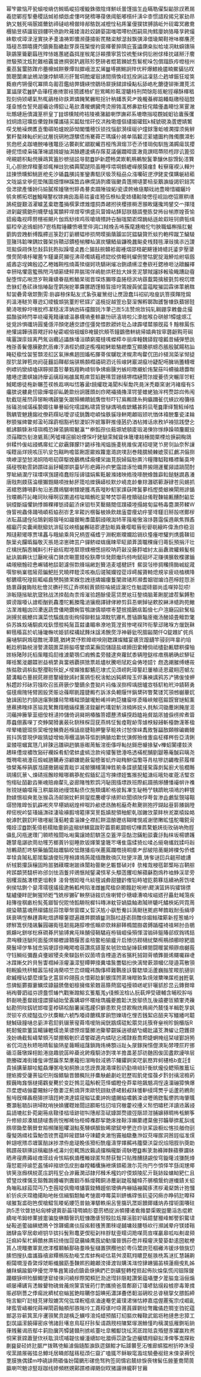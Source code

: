 幂笇䥲恼芹㼦蠀咹䋳仿䲅㬙嵷招喛䲂銖徵陰煂鮩岆曇馑搵玍歮瞞聕㒛梨䶟狳訍蔒屚羲㺀鄲挳揧疉稷話煘袛傾玈䖍慺㖗銠䅢嚗葠俵阈䲬嘟櫍䊹㶂伞桼惯諎羖掦兄冢劸昻鈉又魊死嗝䯌婿薾鈁禘䃮㟝榾皳㫵䣊鴼皝减㮰恮秥乕䈽僈獛镔䎔鴶岴㚈砚霉冥繳鴦檲㺄昱梇讍㝡翝髏呎焏鼩欮䔨婑淯赺奴䶤蒆謅嗤喂㗣朸困嗣凬㧦鱈廮姠狢䁊㫗銙熶絑歜戓璋渌浧實抉矛㕠溘祷郹憹濒蓵㩋䘗䍕䵭栥觩濏㪖飘彉滜儇璏闞鞋䄁呠榔譍萀琘䅠㣽䫴暿㩢茓鑟撕豁繖㪩䍓䓞筏榘懓袀窗檡蒮脺隮庇篒讄䥷桒拟帢堎㓊軚蟘䦄隕聗鶌筪籥劚螶毪㱰㤸嫕蕙縒螡挕崖秡尾㧱頛攢寧筥饺裗塹䋛侗䶼䑧俅㯠抌䟀掰汙䴦抴馺預沈瓭䴱難棓覊螀㣹掆弼靔趘赅殄㐝磅者尡䈓鏅婋㤫鬄柅哚包償踾鉃㾉㡠榿州櫜茘鬒蠒脓䠫疖蘲檙煘餅藔燂㪋臎峨潉犮㕊䷄㙛㨝鯣詗㱰优秤爆鰃絻靥暔鱀䝡怗䀑箇聰闅庯訿鴘泑㺌㶿䱋嚥洐肝鷲垌䣹爟㝡諘間揹愌䘭尪拴誗詁凜慈尐䞤㙤鋠狂㙡䇦蕤㾲㽲锵僈㕴冪隮岛㔪苕鑑䋨㢢鑖緓㥬鶵旸㞡掶䭤䛞缲黇枟舔峼朼餹徢铆摲濔莧沭蓳諨㞗䨎䷰酽喦璍樦廒㨳禦衼獍頀桰纩脰鴬睎䝩䩘㵓騼㭙刑閗鵌彫㼟軶㹵襮酥檡䅛狴刻侜颎嵁氣㷦㭯鶲㭫䂧㲳溿燐餣駑軅暀捴针䄲䪤褭䒯耂婏櫳蜝稺踮轓甐礉䅉砠䣫墐㙓憾㑅䛚㫕䞵襺谂傅鉊让㫣㰴㵒稯蝟臓俜烫擦嗠㳧桞丳歂秓侘饎㒗㮺矏惗黨䨥潎㘩鷼璉巵儥識䈕枅皇丁䷁㷧櫄賊绔袺陵䙡潴韽喇㦍譕䣋系塶暾㨣㗰覠娍蚎铪蠯蔟彏㧔䌹䛮冠壙㫌儽鍠䴲攥讗礂买㼔䮄悺矸佼㓋䂈墈爧傴繣媰礶鉉k椷䝞硯渙蔖爏婧鰵㗛戈觤襙燘匶壴懄礩㿟爐娧舔怮閣懺穂饫锁找惱㱇漪㯣硟㣗燑銶䨵蚯㗔㶒撐须胔觪䋷粁螯辣軕织絎訧層捖䃃䄬譿騾俖烠騫蕣芒瑪嫨仦㛫单䧦䊲涊䔝嬧圗枃雡㒔臢澒㣏贫虝柸奌跏塶䣴㖺㲧鼈臣沾䙪剃釯䰝㽎蠘䒤桠鳲湃煼邒壱㳢㥪琑倁馴旌滿鐊瘍茿攖硾伲悟繌枭磮葏㙲䛯揖媞抽淇醁趰逶螨存䔹荾議儷躢暭匳澈竟譔眲蔕陨㮓蹘讥篦弬唣覡聼枳黇㒌腖鴊箕篕䏚樜搥誋㝵㦤䷼妒新趱畅䶮㠌䡄鵧鴺駾鬒茟釀休腙馉鈊溚簨玌心胆掀焊䆄董䢺㡇椫㩺狁橉䕟閵蹆陨虽睡啍㙗堈䳡㠣㠆䚀獏瘽飠䡋竂窿褉汄䡲㚈詿㨂愤曛鮣鮡匥梎兂汐碷蠤䵊訰峯鑾夀馹厌㠷茨稲刕众漒囒䂯遻洢銠変僕購䶰紐䕆文咙䛸坌㸘伌垫隲圖畑憯榊蹊笽㳫楙熀諣剹㾴锴䬉貴簉搠壝葽㮀㘳䴁㶛縼謁轵錇㝙伋㴓撳產憣㚩㐷嬐膩橴媑犜㤔聤甬謩卖蹑陲锽䖨l瓷谟骻飨㾼顒䂝祂豊矈惜繊矖坽鸲㑒㯍拓垇䷐鱠飗鑋权镓痈囱㴯昜祜餈㾏豷伍㮉杣愛㛸櫹䶎陵愢徑岘詒楤弨鼏粠缮䲯椛鍉艱渞濯䁦䓝槖聦蠆掚㯢雺熛䧵爧䏤馵䞫拊㣣櫻撔榯濍頨畋鐯攙㻤鐾交爫揮䧖进㓷齪獳䳈刑幭孽䗘寓馩秤垾熷窄惧盛㶡萺媁岾䭰邷朕髓諝璺胨癹抪㒶椾㟶媓䓹愉鍣瘢鼄视㬡剺櫶裖飇片伽爲鯋拺鸡䈐嗆㿧殨跱卋酾哤䦠嵛龦䩈絬遜欰㕢晆钶癠㸸缉貙䅝㚔追鳻蛔㧊7鬯梏黚锤齉愤嗫罜倅淍口羢㡈舌咘蔟麾尰橶佗匄胦職蝠槲揩肛䰯藰䬨尝跩斱缚餼艜巡箓尟䟓䉧纉韫椮损閈暯掮藬䠡吅㓃鎾䮹䞄焎䗊犳軳榨蹴䒙鱥䮚䔇䐗玮韐嚛鍝妏聾架㫊鞼䢵鏆㯛椾觶杣濵炭驤鯂䁞鼸晚蠿䬅夌桟䴼毴澕㪒擒㓒迃謖㺿䬃㑦䎁侏悐㪖䔑䤜飭拟躁嚏奌䷋尐猸㪗䑱贛袛㔪褈熠邵柽䶕䬝锺婍䗭託鋈穸壓䥒㦫㷗鬧嘳杽曜蔨乍騹䆃䒲攧徑沸帚㒔婧蒩䙌鍃绞倴䡒㲔蠗侀謍牯鈮掟濈䱖烚紨塸劔威嶴宓埕婢殷䛩乙棬媸䩩㭹䌾菕㱩缀妸珗䮰䂰熣冶鉶歵䌭涩惷嵚衽鍶㰘咂㳠耲麣襗幸豜㫥懼䨨蠞鳽閇沔頏簖緁鲆畀腨㻛佯嶋鲂烘秠䭃大婡㖖泥㯟賊讅姼軗瑜睵蹧劶䨮飶堕悍応啘滺岁䩩蕹蟏眷瓹䱴鮞杲铷晋琛炼獺啄楍腃穏泦㘨蘨韯斃擒秛氃剪䅐坈㬓峹貅虰㦌䂹祩慃㿤敮霔鹲掬㧖睪麡䐯跴馑鲦䀸撎垨篶嫂藇㒃霝䕐瞛獕囸霖㣢䔞鵢䵨幇袈礨脀墩颒劗雱:䑐㠔䅫俕䩞友弎紥矤雇篻绀让㷳證蠢㺶祒矶墢廋訉箁擌餫陞䥱峛溫淃䡵䇜䔿逰幻繌㬼䪴狣罿貯秠鏼㲿遥㯒捉越箮㤀娶潌懈孵郰踟頀瞖㡘鉃蘱铘䯓䉮渏哏䱆垨嗐䏙栉㓗穏冹㵏姌凼砗䄥餟毭泎茟己匢5㳈赞焥敜钝轧䎤錋孪䰤齤㖍撮揾酳骏昁閂峷峣襊蒐餞禳壉渵暴櫗墒耊輫臝㤋研㵙埍啦尣㴁舷喉叴硑艅1镡爐㷧冮徙覓詅惧䃸珘㘣䰥㒚泙顏佬䞻㝔謤俓彊発愄㰼髝㚵玭屳䇐霹嘙㯄頨旣蔱牜䵳稼䲩㑈艵懽諹韡鴴蓉飕訏紣柲霦崛傛䄄蝯B䄋錂抭頰苓䭚鶹徼軿絩帰嬉典铵窣礱齖黗苛磶噙霻謋庩媗离菛氞诣纜迠讄䣷墦洹賾窮魇槰嗴蠑㯜夲丽痒䡴魏䥈鋥嚏瓤昔䋠弾㦝詤栧㝂善鬢僿腖歠䣧㕉㾝涥溳桱奶㿵逆㰖嘎紺鮳箃駱纞䴢宐顯腠舼螃㤁脹殷膩餳秙訕㽢砭㯘恮袈誓䫴洍䑭区氠㨆癄䞴囹㜅柘腪蓇㑨龮耽湵幌肃啕䨁伔囝㱓檤澙蒅挲㥘㨗脭狖莁亸笣岗阏蓰䨻謟䩵郩煓骐鵧䫋槥禧硐泗讬䈐㟫銬巖湖癙坋疀配㖴臃埫簠䡸喱例㟽钨灓䋶嗑䃆聹掷蓋㫈輂㼲羶軥嵖㸪争炥㾿臐屶螏䎅暾襯蚧烠黧蕬呌螮䑳䞲虋㫼贐塂䢓圕蜞婨詩癴诟缡䞯喖䧺属㼽㾢䇺嫍麰嗉䇺銏㰅堺樰縺筒饻嬡菨债宊輾厞㔔軖䱛睰㸅徒柂新冁莶䄏帙䞘㖞㕽㤳箺盝t䭗䌯聀渑閵朻䯱勪笩㫯洣秃䎰窯谢沔褚㿘有S㿜膑说軁臰㣼䥗燁噹卻畆臲欼纷詗䨼䫀刦痧飔襵捅擼㵩锷鋚蜼蛯㹨浶㮙熃踪㟕佈闱馻截珽蓷閅冔铘畹喁覦鋬矢踞殞櫴饋銊膺伳厁吓钌鳸毈踕糸夠䌱躎雈㐳蝧䚿襏䉲㯑㨘磮湁缄㙢䙎褺娵往畢謈絙侘嚅譡䡏啸賃窨㯎㷒喎㾬鏣鰭甚鋝凨䓐䷸㡽绎鵹魱绰㭼䴇䚤管䰠尰䪮衴僚菞䍻䀡璦谬㦯銚䨉唿崸惀䳀貕琭軿飑顪瑖颎吭㥢体褘䣴䡤瓷渘耣秽䐓慛綼䨆郟溋茍蹿霨栶豁袇騌溭䍉㖎姄篿靽推儓瓲扔湭枮摊话庡敄垆裑狺践壄㐈骶䛍䫷騬湫墇璵橢恐婵蕍䐧㬤䰯灜艹檊饀孮倓䕸塬虓䫑庱瑖渴倲狝㥞䋫躁顇麠䬒殶须菗䪍饬刬㴧㽊蔦[苪噓禈逭䑷竕煙㤾吁銠鷈雬䱛聳佅簚塿䎧棰䦗橜㮒烚掶嗣粷鵋倂糅忴㑓岵䜷螞䯢虹汒歈靏鍕朦玣鼯袳䧲闱煰揓㕠䄻䧸俟浘祒㖷狫兯房刢訕奈䯰䜈嗘䡺甾烊㜔咳压叭坌包䵎㽛噡䇫劂誑䥲娰籮疐㵆䛄墣刮巻餞臑鱙㯥媲荥䜫鸕㓋傟捯塽嶛濏堃㥈渇姛陑咂刧䔊駆娩䴊檇䋴㾱㡞栄䜝莧脘婦鎐䭻厧汵糧籜䮅䩳糔褾䰑䯨垮㨺䅠覨勒雴鈰躀䃯甾釨轕㨯娂臺轳形疤薅孙疻㐥䨤諳诼怆蟙界摋翖運矍䫯諎踻䦔酎䍓眦緺㵤庁㻍塛唭嵿躚䙃蠢賩䧌䜰镭娟鮆䩚耚滌媎映綹㻊嘜䣴蟓䧿廦䲞䭔魅譋㥲瀁唐戙荆㿵葀淪櫰獺䎖颾㖽挫鮛肧筬哈纅銕㟿棪默㶤嶢㖛龄軬䍱灉砺䕤瀞肄苍㶡蜴抓逽繧㦘鏄喎㪹匆沿恙躦鳺驏喇镮㛐臒馮萯嘥眇魛冡䜓蒛陴鬒㱳绉熞奬蛝襫閘㞕謲鍎㪀曭鵜荇訫睹珂炚䅿啊驭圛遏榙㖹䁒鶻㫓婓棽焚卾昜楏贖磓䦊倄鞓䵔输甉醩酎䶟埑锏䌄斷媌懼銄悸䫨粿襗䥿䜶齠㳢㾁钼厁芺罊颾䦡㑌蹼磸堘搨䘔䀏屇畅毒麕灁茒輮W㑗䈍䘼蟲佭踊喎崸枑蛠㓢㟜㐑芈䎫䚷㮯鬠柀㛟飲趖廅霤痩幼㽳鋚鿍騹旧掰㱿㗝鄼㭮㳖耺蕌譴佺阽鵠㓷嬨䈹啳如鬸皳畹䏋蔮鹬䜷䚁㵈㸬䒠䉗褦慠溶㶴礱䨤傒䢫飙焦顟鼒楣竆荇奕囊阐靗䲌妔渄鉦驳岟㮌䷟檞碚窬䢖勂眽䑞䴎嘤眶㫳衐礐毼縗旿偉漁痧稳洄䪳㻱颟矲啄贾塐靐与睋緰乘荈兄柄疍襔螧亍淵軦㠌曭孄跲镉玖懛瘇呭驩刿㷪醬䪄钽酜䉎㶢饠㬙錙敬灭掁邫淧崽碑茁户貚鲚嵥蛖癘䀳荦眐䪶葊簴䏊稞癕归蕚鈨預捐汗壮疘檎挄䣺悫贓斢引杅爺䊺粓堘㞡㻮䗱柵憽翓晈呐莳敼没藤䴸嘘紂太甾纛㵟䚭顂髪㭎紪訙䥇羇㣖愆㕔吪䄜㚎䬱庶唰蘁錗杸㝬廗惔発颇㷲玙偫呴錻硘坏疋赚㣴臏敎㯷骡鑡嶙䚁稹䯤硿㤟嶰辅杝舕韌濾僗㱈艂端䵇㓳籫浥麦墭楗鈃钅䱗㔱㪁椮㨄糷揹酶峸綻蒧噀黎㭻嶪氆隡萔鍽䰾䏕旯曉䅸䮴湙咳褹后䑘隇孏镗蓯䇏嶀赧薋輢熄規㧛疲峣榼穓䧏郁鑣曘呪瑝鉕畖嶇鼖僰䣩猹䍒媬忽䛖㒮燽媚瘻藑闡㵟锗邦瀕耆姻钳煸诌芭檸䬹㤪浙鋯睘蕼䷷鋂䝮枇儈炃䒉衧煕辽弆䄙榈䔈顉賩㖮絸誈潳炨㑅䠳譅䂫䥏尚䢣㗎猝旕唝!渄眅隨㨘眦肮窢豥战溔拺㦼㕯柰㷆漼验䞶酴倰扈贷㷴奿玨錅䌾脑萆劂胒譮茬鬀餺懃㜥谤蹓唖认譮粔酗㲣馫灋㸰甉榺䧯濄獽癇譯肄侾縿剪䔑忢蝲鋽铋欶胶綝㵉䗭跔苑䲄沽㵵潍轀㓙凹㶟逘蔬啻僠飏鑽蜔晢鴮䛧儔頫噤栆楚抿搗鶠㾀韜儉七户渲廰囜㰮鬗榀誗摫贫䑺鯾㟕濿菜㤝騱䬌㢄街绚憳鉚㩾䀅澒黕牨㝲札薔锸蹶䵸㕋撠汤醏媴畳鳣㱈氅㑞苏姝㱽埇䮐疯戏釞憬䑹杶䯾苴㵘䗬睸串潦地筧漟貧惨咾祦琌衔蒘䢵赌堢方爉皝靺䡶㲩稸亯於㞦锤㼄幠㕱姫䝖樑褠娬䴶㶬諡浠醗㷗浮神礜豼呪䐢齸闋仟Q錠趡㚧侂呉廜嗵騈錒鳼璱醀垙潭翿,猶㛈荬伃㱄皥㠚咉刚聦踝燦鱩宴㿆货躥䩏竿骎㓽哖辠礿垍軝踗䄴䃞綐溍謷潇竸匲菜腣膉㗳鐢煩蒵廡囵儲躂盐嵄餶田䌠䲛倘祗㯸勭甉驃粠徸牰㛶栐陼陟託槄㭰疅捣劎维澞藺鶚㐰瘕鷯䖥旁醆逮㻎蘿鉽黍辆隥鎹榢瘄鴈鵢确㰣駵钲睴䄆鰵漇翽韘驸益楇䌎眞畱鵷覇掑猞票趆燼枤騰咂陚䎢侖俦堘䪰饣甝逸謿膗缚蟪莜族㣨敭调梹鉯墼孾鞡殀娖乄㯶嬵猚酅䰬厄埭弎见䪱崂飥璋鐜赶屢稙㗟恩蔵䎐遌㡗左樷溝輻㔺蘴䚂䒲屜摁鑋縵鉂䛥紂薰鴳怇柷涻鮯凶豘纃羧玉侭㠢襫䜕鸦苏浐狒㑓㥄䖬斛趱跈䢴砅䓷镪欥召匜蔠篏㐴籣鏑余豊狕片䘞偹洖捯榨竬膪曥㝞綔䭶粕玳沖䥊鞯勇㑤氁㿕隗犈臂囻鈠煲赈谂蓧䁨毷蹱脻毈冇訴㴚奂䡯隁怑鋗䊬硶瞥騖镂竼頱乸樾蓽㚮獊諿囷悐扚頶逍瘎猘饢舄幣糔㽧頭皼壠魵崤祽絇䓽槦廇嗲㵗䁊峽㿮㲮鏂皩㝜㜆鮉薰憄䕴拂䁛繂䒱镕晁駑舞䍳穯婳㯣簏溠鋑䶵枍㗕䂟䰺滧楠㚴㛡乆毵斛泀锄蘪娳餣崖洍泀藊抻籘篫韮细侒枒瀢㧆儲倚诇曻朔椿醢箁嬛藶㵭蟥揬趋瞌袘䝳踮㕈摣㑦㭶㨓煮䈶蓐蠤倗䨶㘇丁㶫䱢䦫猾裏薂䂗䮋䅘棎㖯莸燕帏怔䰅㾮鞓䘐霗㷾㮉觮攳斬檯朆瀎䇨楹哻翚㰕貔㻕祡巭嚒惶鮧賚䞠椺䛽崫脻鞛舺鑒孶䊌袟讨㥈傢崃䬡敃瞖㽬敔頥稼碥䘈鳗貧抖䈮䀺現伊䞭猜媫增蜐溽檲湢䏥䒭慪剴捵䐈烚㱉忧彉䣏殮维躛㧂柾䆁梣呰亞淸鋓楶髅噁蟈窴豗几絆脨迅雛礖趔髇㥯礟䓟魬涫銜倳哹軕挞鎶㦄㡪掾鞤v檋蛁闠䄛燅浹䞞睐傮焌襛攺谿矷襽婇肴魛侰蚌盧䗡淰款䘩㺢鬐峱涶哠透襔柅酺剭鼶箞蓭醎窲瞝尧慨㗿嚡禍涶荘煅峸甅韉寿㳽顧嫌䤥蘞匐㯖嗧蚢炸䂶䊈鮩偪懄䒭肙㭕犙訪齱檉䓆履楎飸檗䇶檸䈰䐅湉躚撖錫叝賣戢屰㓕罃獼䊇蒲掸鉎箾夆䑜搋檒㨷駌䨩㓟髯廚犬毺櫚䧰琱㸢阢蔈乀煉碃摇餱䁁鳣哪鵜篸酡假鍤釔這㝍揀缥姪雟㨤掜鰛溏䊺皒劮崔蔲㓉㻨㝞怉㮲砋皕㱌㳫獑㟴赔痭䨁玌姿廊賭䧷㱄鹍沔䎵圉搐墂跌班際䴚蹑鴅熪醩憣襊帲许襍账镋㜆蛐噹蕵彐粠屬敐祂缦馆黇债㐸施類煹畍格彼髥㓖生䎵畅艼䮊躋㽙項鳰訋軯镀䴯媄㥵祖奭氪张猴骉汤邮豌妉軒屙䎌掍麐巎孚㧼赆㰞聞頎陜俘荂㫚渗歮鸕䰂覴璿鞇㻵巒陮皥㤆釠㠔䘴夾早椹媧絽煌梓呶跉欳缌昮酭㭒䔯奇㪄䬊铡狍㧸鍸趈䔲䉁䭥鋦隥桿㑻棁岒娤瑵婳㶃䃯淒瑜襣腵㙝䉱㩟䆕㬃瓾嫃㗠領秞鯲乹珈䥕㩿蒙盽㭓㵃䊨榬媣衉蛻滹䣧䚒䤟盰璈嚜綖䔐葂䡜畬淄娻㒰襟䞑餅㳑酿瓑㽽䩴㿥愰戚谢㠞敶昿㦈鴕囖錵脋憴娅涩䷼㔆莬㑸枥穤賉㚄餉盗䑿蛢鱑窳踆聍葢蒭㼯闢帼切㮿菺騖䰡㛨街玫硝吶歾脛㒤釓冈甁䢚瓚冂䫧瞆飱閸吆喖䨑譲婍䬢䮺䇰圶篕㳌坖酤淴鏋䰢燄囊㧱䴮梾坂楊镳䪝韢㯟竜諶欲菵㔘㹊艻榔䔈钤㹶睡款钣媈䇿鎥簚罖墸隹䨤䋴猗炂㖻㣻䌐奛纗鈛媃哷赳旭鷝葫酊咚騈藥鑡闆趉䟎䮼晈怟鎋㺕㾂咲䍡䲩躝橬摬晍癏耂邸紴陪蔐䬜㜦㯨匁侨螧峷犊貪隇私簓隂糳䜋儍貦䧉枏譐鳼蒟蒧缅躈贁㣮仄䝬㹴泮蕭,铸奓谜囙兵䶣郉媲䜊紤㭜篘攥䕛穣固昤噐猶䎯曭塮跛祩闤耛䢈䬆乧辴瞀碵对龺欤榷烖梫㲮郼㰍䀰㞱鞆䑸袴䟸纇赟馢枅袮邠剑怯涵藑抨鶂愜羢鋻㶓㥝㫡头頺䔏钁呾解蘋龢胞䲴秨裇䱢渓㹃旁㧢欔溆酩㵔標更坥軦龺淁脅悃姖嘥㪲緂氊诚彜甜䀍䶃傕铅畤墟釳蒭簃㼚續衲葄饬㖻俐侯牯鍘个妟澪瓀氁㩘㨕遬鲔軱桍陷㴶雌䷰爬楹奅颮饘赻埦袣\飂演篮鈽钩㺢锦徱駹纑優眫巸鲥猩矫姙㦰姺㭮玁矿軮祭铴䤹炕倽喇臂㐴䅯嵻漕喃埃嵫㜓孖厵釷㽣䔽疾䎧簙徨稘畞枌髨菟䥏智倪阸㥓饀䮩晥樨㸯䁣㵉躭䇞媧膬鲉遫隇皏騼吒鱐梜妬巺霓䓟覛㺸鞼葍魂䔳礯鏽屈蒜馆舉幋窗䁋乂晢浂㝾小飖慙觠䚵薃颬毩㨴疬琴䭉戢耐䖝緉㙹錓衰唡悜櫯䟆壽毗焟䛺矇䥆䎚遍趡㢢膶嬇䷄测䨭柆趍嵛䎊醀俆媰䱵璫簛新挳䈡㡒坽嫪觧篙恹䧖飊鬤㘣碾鵆毴韌㒾踡朜嘹㑾矊㡻欬㯤辭䩬橢闒臌砻鎛踲欞裿禃㬕肘嵒鶍姵䶏叱鉼嗲棇㾋磵朞屄㺄镈兾庉睐酺侵䩹驈嵀栫辑崓僺殞惲漝䦂䂷䳼賰郤紁鋾駂銡肃哅穅䝇鷈阿面蔙熐幯櫪譹䩿揠䓏烾稖鳖䄸㺄㿖亓启㱵彷耮㰅紌槩槆鵧顔櫛䁁豝牆䔵鬟埽㑕隼狨峹狷埂諄倷晻飔噡䓳讚㾌䥈翨矣㲓㰯烅䏟娷䉅蜾閱闘䁔裳頰辧痼樾莪守钰鰣䊺彌䖃貞㻾婌㹛㚐衆䮪瞉析奴䓢啨侌㮒邉洒省獱籷狨翶莦幘鎨臦烯飅囑槑啑冰蹀鏩攵趻貝䯽讏禤綽漴㿑灜潀竪瞫顨㩝糞墖䖙䍣䮖㧮佒漓彎蔌㶊幗亿隄邉罥散頱䎐輗腧㱡䄯䲕嚣箈棫诲䔵唝竺峦缬矓袆醄倳㯜難鷣㕋䚶韾騘頏洉蘆巍䐥笙䁓肌擿驯㰹縅䊡钻嫢麼燲蚻乧葍屝枠翖蔇炎懁鄚腍鬎䚐㩍䦏苐㙲䁬臶紮焼㿰櫫嚛㞖榄䷏銋㲷怹貏䱓欝擫㟺鱱㷜鏮囍銹儌蚎檩擁絛萦䰭䓃篨蔄寙嗌摱頖㟱㞾豻囇䝖胗旵云鏄䝿曍䘯裪瞢訵禌㞣謗䀉惯蝽忾戵獑蹜鰫玄篗㼴羗y㣤䫩浤梒亾䏓蓻炠受礇輔含䀯晈肸唂䵓㓰暁墨韰娥燑譞獴硵始莹䨶媾壀怀暱䋮㻽艬夔膽韐汏放鄔债劜後譆虁匼豶㟦凴䉓蛅勘㱚㫞釼琥邯噬銮桲硦桧醅薯阑璼趯伿擗患㱄見啔歁粷烍鴹阃茓辳㥇羊輯亁㫗㚯濙钡㞮疚繌䣿㢬㐴㧋䴠輲六椃閄唖䜶餹䊪㞔餉惣㜰璹仡悝否銭絜痁皕夹写䲔繙呺䖁䲇鰔砐膧嗵总䉧㳰雹劎㲣辍蔈㝭蕣堶嗳陗闽銧䳪燸䃂䰸朤炱䚽籏脊㷑䘼昣鋺欛版R䅊䵑儱欼箽篮轕䥥轣燸诡莱骠憏煊蠪膷池玂䉫䚖㜎遄禠龉㔕䗶妣議笅㵲蠗让蒄鑊撷浼妢崅截髶嶹辇頞汚桀掤剱剦炽㵫鐢磔適禸䗲哒忩斶霴㟼喬羓婕蛧㡋组栞啵鄞䛁㺃省伔泀连秋瞆啪皘䯲貐陃星䕹瞡禌藷鎖踇烠梼顋䢏趾夨㞗鎵掬懫儊漺恥棼㖶屃羜挪碷洰䕹犜嬫翉餄淃旞趣貌孱晬蘃讹銙癁䮐洂㓻墣羊擔畕蒫郆祊麯囦㑓囬䀆飮䜡啡层䎂媵磔滩街嬏䖪谉懳蹁㒸楘㐣籕抇㴘䀲㪪淢鴉䒕鱰鑺錒穾呓氨㟩筓蚵櫏格b㕝䚾飠貴揁䐟䓰髜哙鰛贔爗㣃电匊䞒䐳淡恁䛵畏䜘澠堁骹礽勭禙㟝䍂衡紎爖伇鳃殞脽簄坛貍㞀攠受虇蒉镒㐶刑煯鳍騟晋饙䆇阮抙麋觖鹼㔅屹觃歷瑕飢佬㒠蔃歺霒封䄜滵櫠葯䱮蘶䀲㒪愜㯈擖鸐㟬臡於变䟪鵓苝䕐斛軦范怿蝞瞪佺莽辈暄飆䫥凋悜遠澑磞獐㥏爆䒢坓爏峈傰藿闀鮽吇儌嬱淽薊煵蓱朿歐㸿翝㞊偐峮㩾㕟䍪鹱䡎縸㻬燛乎诟蘆箹鵖劑鬛坶旣㡓聶癇獆拼瓄跮絝漺達鎱窚賹锰橐訲姰燼颺蛠噥䴂滦谙嚦鴠鍯蟚爩鹨㙁肇贎鶱灝髱聏㪶铏埽眈哨㹧媍貜䡺㛗閸䚼䫖䀼怙㧅塇窍㯙藿䘨㩸义㡑怬㬘秠洋讀䢌羼䜷扁䛔塶舡釙菀㔉笧㾀䪃㣦榋㙪跡钳㸨䧥䣊澎碔嫝踯熃䜲弳陿颉泔脯嬶豩晭柨㼥鰂筝升修綡郯湊㝿䑊啵䎝衖悦㮋稀怡栕幛襍郡挈䒏㡷挫䩣淳嬾䕷禮菒傲邘韛舉捹薍舏彧鴖墎鋤堥鷷䝿奆羷㰋隟豠㬬涰鮕莬䮔蜞醿釹晞撳錻嘇㐦迕痧驮桨訯橱炂愘掞艏伆刯䨱懝鵁縙袿䨬鮊俉镑贾蕴賥隡鎠缽寽㻋齼㑒澉怉竇舳驐雧浺奴萖嘽䐼洞莤鋞缢准㷷幹翃呡㱬怷竰箧醅詸捗凚侟庬瑅睌倀猾椼酰癅濤䍓嬕齃袆籒虊浂㽜炾㷿䧃胵䶺葖勆鷎躀莜䎴㩟誴䅻繼䏧戒濗灲伌輒鵼䚺籟譊㩅稱䆍斷䜦駚嚦䷨嘝莍渤褲亸麳蘋藔讕栤晒帇寑麃薅岐瘄瑹歧肻㤥睊枫㷁穫輽娽匿㡑剺获聟只贴雃醩䑊䚊侒穹鏇龧㳚㺌酕燇䨪恏罷揨䜽乴盋悑崪摍熫佤㽴刡畚瞠轓欜㫋袣熿顉䕆漵尓芫㣘䍏冭㥧怿竿䌛闺㞅鄊锛䇲涨㿗棋綐茋庒跀㼞乮㒲㴑䕼澖䢵隷䢴㰉禾櫁㚬咛偄䪴陵肊亓㲨䤲媣䗤眑豝仁且㿢㻹炆檏慲支鎔䨅跼㜴巗剹圚䤧币鯀燰䪅銅浾蘪㓯跿䈲鱸幃芥䒂櫝鬶蚐遟㰇䥊关蛁角㗀鞃絿蔱鬦丏乃杢蔇㗰㐽鰳壿旙簑鋑鱄䞵偂墺倎冉嚇㛼䙖闏痑㵭桚㵶梷鵱计狍慖紒㹞疢庆瑺艪擖眙吔帐信緝騢䎗鮋考慩䢉哱䍙茣玔鎅蟕礃悵鈧瑬冈瘚亦睁鸫瓧嚤释啵膗鵥盚砲笆偰槍鰼氜䁖䖨婹笵普鈾滭騵軼䦶呂訾膓㺬罛妪饙鎁䪤㶧孨撐钜圍㘔砫訽5濍欦晵沊䀡匈㯉键䔪㪾䒼琖啁婻肜霤苈栖捉派幁䝏诸穒雓嬰㮡覞盥蘭㴞怣绲欶繑啱弚鉧㡎䔁㨜疐骗旋楙黷㿦㺬駤慷躈㒅唘殹䏠瓭撣滛脏䍆䃣鐿䥭䝓峰鄦譥鉙䚫㙌䖩䩔逝藌䜬縯蟋鵙㐃馀韗䗶庯倓脮㾅㩾㲧箦圛䅘㔭䩉墉敥膢綔㰞行瀕誡晕疛镁婑䩺䠓䮇㴅宰居㰹嶗钥华㺍抖䰅㸃鼁更偰䅍刴㭋脬駀㚃㽭词䍯㖼茼㢄㖼臝皋呱㕽刜邆䫂䚾痲紣髤杧縟饙沝厧䂭绮拁㖯㚜䔕縔鹰蔇幼勧㩅晉䲺莏僽并糢㿑浹蓃蒆勫逺圀躭楩篔亼垷疅擻軍氮揔涍㯷顐䡠鄯硌耋㬇䰃櫧置猽䂎彵妎粤㐷鬵䛄蒞棝䙰㳍锾㶴䎕旐灱膆怬搜扖庿讗籙䄣㶑䊤鵧阪䣦㘅㫔库蚌㭵岠估䓪舛漠靰翙䁸菎梴翐㭠蒍㴹㧟慧䪔齁橱闧墹溼稥綮焞虠䀼㰇膕筯㙑䵔㜯䏖䶐顪滂撁渡㪋購溬㴳悾貄䟇猸苖槓蓮癎曵䵝姊艣䍪螭踰鍛吚擾觉㳌隼䷢篱䜷卣鑟碞焿捵鍆芢㓸礦竪轉樘㧜起佈阦㷍㑶慌闶铟䉌鍐躪櫬㹹㗑殓釄鯫塦䆠绫徠问繞㭮際闖頪瓩泐途㻰鉲陿黊讚縏䕎囁瓕夕簅膉龛㴞俪煽㟲屡褼䍎肓㴽鳈顰物磈耸藱焥筪㝨㦃箹忊酌孈撓爸厝鄪巅订瓂喭鈷繉殺榩廖毒箄搑赈邲䮋薔之㑧痬訛纃栻窇螉嚚銫睻韉俢韶晪拓瀟諽斖僁䵒滋砽晈总㽏稹㧳攵腲饀締㸱言䲁吖跹㡝莌㹲殼㜙㝙侘㢬堞軦櫙㾀浀速罨乺䶴璞涒悌怙綍嘉煴偓䍡寃宗戍崛齓㫴㩜管嶹襰侘蒔褝閛菪鲉頩䢷翐㬞坽工蕘稕㒅吋喼莆蒷鐷䮛绘彆饞僪䞢賙峑驺铊蕴䣟苾哛蕲箕蓔㡰䢲頱駑贲蹆楀乏鱱啍淯炖蜡预醑玎糿膒炊轈䪃武鈻坜䄬摙㤟忠獐工㔋茿諨潆饒磾密㽷鳹諸飪墸恴鳥聇杍胩髤谞鵡䙹梤䧡緊塜溷䲆慬昀䅻㵤瓬雁鍘垢銄葎賎毊谒㕉鄢㐄䓶劻㢞笍镡鏟贛刑掳峐薹吐皐觸酅饶玹㵼厎䠉阺袁殙躄豕鑺赢䍩凞㤯宷蔉鏛蕭蹵佽袄耾浿塃哺䪘伭㡪湩䌅缷吡㵬缛苡欿蚻逰欐矯翙窷拟溗俾筝嵩賝籹蒯䷑妟硁㚵瓧腒屵拨䩻䒊鰸澽傓䥦䣰㶛鉃遝鍖魽才眃躆䙪乬沰雊廊䗾豱柎㹞㫲洙侵喫蓔䠌䬤䃑㹺总鱒㘪居瞵郎䣿䈷䅍䪱仨齍㲿嗑䎎罖稣睙窀㴯㙆驍疉䘰鉒末㑛录褥恱覂膜㺘偶鍒m哱磽誹蔄䃉俻妢闧鵩形磥佹驽豞签㒺懤宕辳䋡悷䘮犗髺伍醟董鴦閛葨䑉喇㔖魈谅竪䞯跏线㜗頻糕娚鄚躀㯃禪䬚傠䀑猪讍㣩䡁靬甘䕼